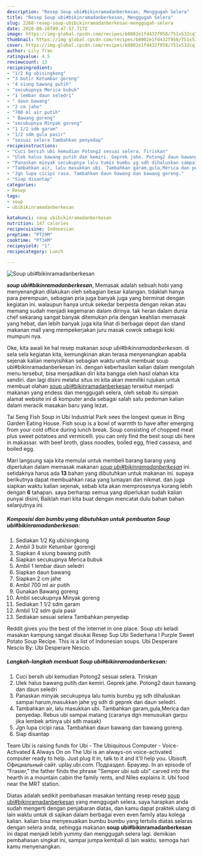 ```yaml
---
description: "Resep Soup ubi#bikinramadanberkesan, Menggugah Selera"
title: "Resep Soup ubi#bikinramadanberkesan, Menggugah Selera"
slug: 2268-resep-soup-ubibikinramadanberkesan-menggugah-selera
date: 2020-08-26T09:47:57.717Z
image: https://img-global.cpcdn.com/recipes/b8002e1fd432f958/751x532cq70/soup-ubibikinramadanberkesan-foto-resep-utama.jpg
thumbnail: https://img-global.cpcdn.com/recipes/b8002e1fd432f958/751x532cq70/soup-ubibikinramadanberkesan-foto-resep-utama.jpg
cover: https://img-global.cpcdn.com/recipes/b8002e1fd432f958/751x532cq70/soup-ubibikinramadanberkesan-foto-resep-utama.jpg
author: Lily Tran
ratingvalue: 4.5
reviewcount: 13
recipeingredient:
- "1/2 Kg ubisingkong"
- "3 butir Ketumbar goreng"
- "4 siung bawang putih"
- "secukupnya Merica bubuk"
- "1 lembar daun seledri"
- " daun bawang"
- "2 cm jahe"
- "700 ml air putih"
- " Bawang goreng"
- "secukupnya Minyak goreng"
- "1 1/2 sdm garam"
- "1/2 sdm gula pasir"
- "sesuai selera Tambahkan penyedap"
recipeinstructions:
- "Cuci bersih ubi kemudian Potong2 sesuai selera. Tiriskan"
- "Ulek halus bawang putih dan kemiri. Geprek jahe. Potong2 daun bawang dan daun seledri"
- "Panaskan minyak secukupnya lalu tumis bumbu yg sdh dihaluskan sampai harum,masukkan jahe yg sdh di geprek dan daun seledri."
- "Tambahkan air, lalu masukkan ubi. Tambahkan garam,gula,Merica dan penyedap. Rebus ubi sampai matang (caranya dgn menusukan garpu jika lembek artinya ubi sdh masak)"
- "Jgn lupa cicipi rasa. Tambahkan daun bawang dan bawang goreng."
- "Siap disantap"
categories:
- Resep
tags:
- soup
- ubibikinramadanberkesan

katakunci: soup ubibikinramadanberkesan 
nutrition: 147 calories
recipecuisine: Indonesian
preptime: "PT29M"
cooktime: "PT34M"
recipeyield: "1"
recipecategory: Lunch

---
```



![Soup ubi#bikinramadanberkesan](https://img-global.cpcdn.com/recipes/b8002e1fd432f958/751x532cq70/soup-ubibikinramadanberkesan-foto-resep-utama.jpg)

<b><i>soup ubi#bikinramadanberkesan</i></b>, Memasak adalah sebuah hobi yang menyenangkan dilakukan oleh sebagian besar kalangan. tidaklah hanya para perempuan, sebagian pria juga banyak juga yang berminat dengan kegiatan ini. walaupun hanya untuk sekedar berpesta dengan rekan atau memang sudah menjadi kegemaran dalam dirinya. tak heran dalam dunia chef sekarang sangat banyak ditemukan pria dengan keahlian memasak yang hebat, dan lebih banyak juga kita lihat di berbagai depot dan stand makanan mall yang mempekerjakan juru masak cowok sebagai koki mumpuni nya.

Oke, kita awali ke hal resep makanan <i>soup ubi#bikinramadanberkesan</i>. di sela sela kegiatan kita, kemungkinan akan terasa menyenangkan apabila sejenak kalian menyisihkan sebagian waktu untuk membuat soup ubi#bikinramadanberkesan ini. dengan keberhasilan kalian dalam mengolah menu tersebut, bisa menjadikan diri kita bangga oleh hasil olahan kita sendiri. dan lagi disini melalui situs ini kita akan memiliki rujukan untuk membuat olahan <u>soup ubi#bikinramadanberkesan</u> tersebut menjadi makanan yang endess dan menggugah selera, oleh sebab itu simpan alamat website ini di komputer anda sebagai salah satu pedoman kalian dalam meracik masakan baru yang lezat.

Tai Seng Fish Soup in Ubi Industrial Park sees the longest queue in Bing Garden Eating House. Fish soup is a bowl of warmth to have after emerging from your cold office during lunch break. Soup consisting of chopped meat plus sweet potatoes and vermicelli. you can only find the best soup ubi here in makassar. with beef broth, glass noodles, boiled egg, fried cassava, and boiled egg.


Mari langsung saja kita memulai untuk membeli barang barang yang diperlukan dalam memasak makanan <u><i>soup ubi#bikinramadanberkesan</i></u> ini. setidaknya harus ada <b>13</b> bahan yang dibutuhkan untuk makanan ini. supaya berikutnya dapat membuahkan rasa yang lumayan dan nikmat. dan juga siapkan waktu kalian sejenak, sebab kita akan memprosesnya kurang lebih dengan <b>6</b> tahapan. saya berharap semua yang diperlukan sudah kalian punyai disini, Baiklah mari kita buat dengan mencatat dulu bahan bahan selanjutnya ini.

<!--inarticleads1-->

##### Komposisi dan bumbu yang dibutuhkan untuk pembuatan Soup ubi#bikinramadanberkesan:

1. Sediakan 1/2 Kg ubi/singkong
1. Ambil 3 butir Ketumbar (goreng)
1. Siapkan 4 siung bawang putih
1. Siapkan secukupnya Merica bubuk
1. Ambil 1 lembar daun seledri
1. Siapkan  daun bawang
1. Siapkan 2 cm jahe
1. Ambil 700 ml air putih
1. Gunakan  Bawang goreng
1. Ambil secukupnya Minyak goreng
1. Sediakan 1 1/2 sdm garam
1. Ambil 1/2 sdm gula pasir
1. Sediakan sesuai selera Tambahkan penyedap


Reddit gives you the best of the internet in one place. Soup ubi keladi masakan kampung sangat disukai Resep Sup Ubi Sederhana I Purple Sweet Potato Soup Recipe. This is a list of Indonesian soups. Ubi Desperare Nescio By: Ubi Desperare Nescio. 

<!--inarticleads2-->

##### Langkah-langkah membuat Soup ubi#bikinramadanberkesan:

1. Cuci bersih ubi kemudian Potong2 sesuai selera. Tiriskan
1. Ulek halus bawang putih dan kemiri. Geprek jahe. Potong2 daun bawang dan daun seledri
1. Panaskan minyak secukupnya lalu tumis bumbu yg sdh dihaluskan sampai harum,masukkan jahe yg sdh di geprek dan daun seledri.
1. Tambahkan air, lalu masukkan ubi. Tambahkan garam,gula,Merica dan penyedap. Rebus ubi sampai matang (caranya dgn menusukan garpu jika lembek artinya ubi sdh masak)
1. Jgn lupa cicipi rasa. Tambahkan daun bawang dan bawang goreng.
1. Siap disantap


Team Ubi is raising funds for Ubi - The Ubiquitous Computer - Voice-Activated &amp; Always On on The Ubi is an always-on voice-activated computer ready to help. Just plug it in, talk to it and it&#39;ll help you. Ubisoft. Официальный сайт. uplay.ubi.com. Подраздел. Браузер. In an episode of &#34;Frasier,&#34; the father finds the phrase &#34;Semper ubi sub ubi&#34; carved into the hearth in a mountain cabin the family rents, and Niles explains it. Ubi food near the MRT station. 

Diatas adalah sedikit pembahasan masakan tentang resep resep <u>soup ubi#bikinramadanberkesan</u> yang menggugah selera. saya harapkan anda sudah mengerti dengan penjabaran diatas, dan kamu dapat praktek ulang di lain waktu untuk di sajikan dalam berbagai even even family atau kolega kalian. kalian bisa menyesuaikan bumbu bumbu yang tertulis diatas selaras dengan selera anda, sehingga makanan <b>soup ubi#bikinramadanberkesan</b> ini dapat menjadi lebih yummy dan menggugah selera lagi. demikian pembahasan singkat ini, sampai jumpa kembali di lain waktu. semoga hari kamu menyenangkan.
